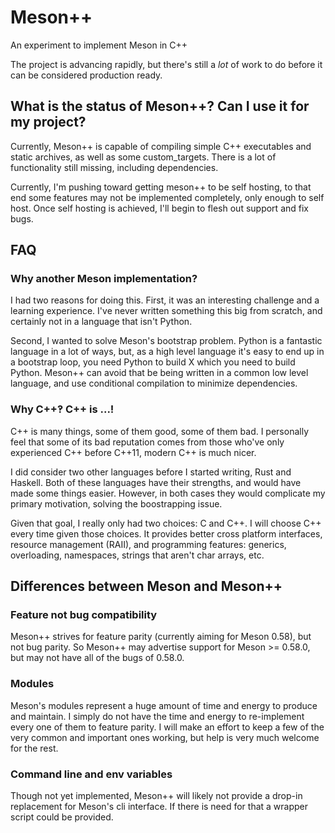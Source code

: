 # Meson++

An experiment to implement Meson in C++

The project is advancing rapidly, but there's still a *lot* of work to do
before it can be considered production ready.

## What is the status of Meson++? Can I use it for my project?

Currently, Meson++ is capable of compiling simple C++ executables 
and static archives, as well as some custom_targets. There is a lot of
functionality still missing, including dependencies.

Currently, I'm pushing toward getting meson++ to be self hosting, to that
end some features may not be implemented completely, only enough to self host.
Once self hosting is achieved, I'll begin to flesh out support and fix bugs.

## FAQ

### Why another Meson implementation?

I had two reasons for doing this. First, it was an interesting challenge and
a learning experience. I've never written something this big from scratch,
and certainly not in a language that isn't Python.

Second, I wanted to solve Meson's bootstrap problem. Python is a fantastic
language in a lot of ways, but, as a high level language it's easy to end up
in a bootstrap loop, you need Python to build X which you need to build
Python. Meson++ can avoid that be being written in a common low level
language, and use conditional compilation to minimize dependencies.

### Why C++‽ C++ is ...!

C++ is many things, some of them good, some of them bad. I personally feel
that some of its bad reputation comes from those who've only experienced C++
before C++11, modern C++ is much nicer.

I did consider two other languages before I started writing, Rust and
Haskell. Both of these languages have their strengths, and would have made
some things easier. However, in both cases they would complicate my primary
motivation, solving the boostrapping issue.

Given that goal, I really only had two choices: C and C++. I will choose C++
every time given those choices. It provides better cross platform interfaces,
resource management (RAII), and programming features: generics, overloading,
namespaces, strings that aren't char arrays, etc.

## Differences between Meson and Meson++

### Feature not bug compatibility

Meson++ strives for feature parity (currently aiming for Meson 0.58), but not
bug parity. So Meson++ may advertise support for Meson >= 0.58.0, but
may not have all of the bugs of 0.58.0.

### Modules

Meson's modules represent a huge amount of time and energy to produce and
maintain. I simply do not have the time and energy to re-implement every one
of them to feature parity. I will make an effort to keep a few of the very
common and important ones working, but help is very much welcome for the rest.

### Command line and env variables

Though not yet implemented, Meson++ will likely not provide a drop-in
replacement for Meson's cli interface. If there is need for that a wrapper
script could be provided.
